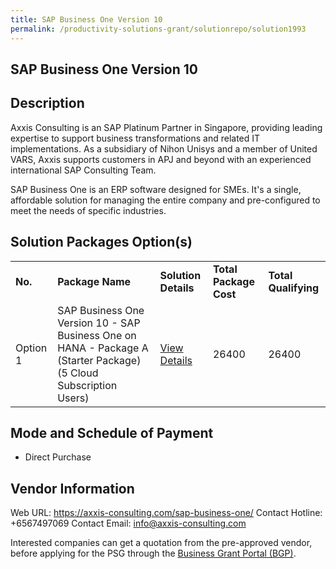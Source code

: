```yaml
---
title: SAP Business One Version 10
permalink: /productivity-solutions-grant/solutionrepo/solution1993
---
```


## SAP Business One Version 10

## Description

Axxis Consulting is an SAP Platinum Partner in Singapore, providing leading expertise to support business transformations and related IT implementations. As a subsidiary of Nihon Unisys and a member of United VARS, Axxis supports customers in APJ and beyond with an experienced international SAP Consulting Team.

SAP Business One is an ERP software designed for SMEs. It's a single, affordable solution for managing the entire company and pre-configured to meet the needs of specific industries.

## Solution Packages Option(s)

<table>
<tr>
<td><b>No.</b></td>
<td><b>Package Name</b></td>
<td><b>Solution Details</b></td>
<td><b>Total Package Cost</b></td>
<td><b>Total Qualifying</b></td>
</tr>
<tr>
<td>Option 1</td>
<td>SAP Business One Version 10 - SAP Business One on HANA - Package A (Starter Package) (5 Cloud Subscription Users)</td>
<td><a href='https://www.gobusiness.gov.sg/images/psg/20200770_Desensitised_Annex_3_Part_1.pdf'>View Details</a></td>
<td>26400</td>
<td>26400</td>
</tr>
</table>

## Mode and Schedule of Payment

 - Direct Purchase

## Vendor Information

 Web URL: https://axxis-consulting.com/sap-business-one/ 
Contact Hotline: +6567497069 
Contact Email: info@axxis-consulting.com 


Interested companies can get a quotation from the pre-approved vendor, before applying for the PSG through the <a href='https://www.businessgrants.gov.sg/'>Business Grant Portal (BGP)</a>.
<script src="/jquery/resize-tables.js"></script>
